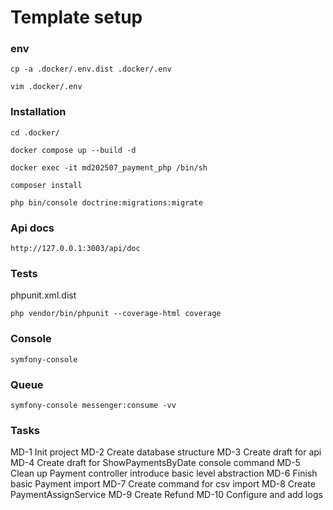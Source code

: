 # Template setup

### env
```
cp -a .docker/.env.dist .docker/.env
```
```
vim .docker/.env
```

### Installation
```
cd .docker/
```
```
docker compose up --build -d
```
```
docker exec -it md202507_payment_php /bin/sh
```
```
composer install
```
```
php bin/console doctrine:migrations:migrate
```

### Api docs
```
http://127.0.0.1:3003/api/doc
```

### Tests
phpunit.xml.dist
```
php vendor/bin/phpunit --coverage-html coverage
```

### Console
```
symfony-console
```

### Queue
```
symfony-console messenger:consume -vv
```

### Tasks

MD-1 Init project
MD-2 Create database structure
MD-3 Create draft for api
MD-4 Create draft for ShowPaymentsByDate console command
MD-5 Clean up Payment controller introduce basic level abstraction
MD-6 Finish basic Payment import 
MD-7 Create command for csv import
MD-8 Create PaymentAssignService
MD-9 Create Refund
MD-10 Configure and add logs


